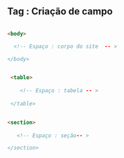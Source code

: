 
## Tag : Criação de campo 

```html

<body>

  <!-- Espaço : corpo do site  -- >

</body>

```

```Html

 <table>
     
    <!-- Espaço : tabela -- >
    
 </table>

```

```Html

<section>
  
   <!-- Espaço : seção-- >

</section>

```
